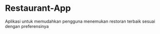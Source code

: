# Restaurant-App
Aplikasi untuk memudahkan pengguna menemukan restoran terbaik sesuai dengan preferensinya
